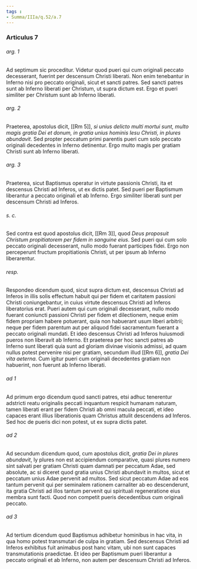 ```yaml
---
tags : 
- Summa/IIIa/q.52/a.7
---
```


### Articulus 7

###### arg. 1
Ad septimum sic proceditur. Videtur quod pueri qui cum originali peccato decesserant, fuerint per descensum Christi liberati. Non enim tenebantur in Inferno nisi pro peccato originali, sicut et sancti patres. Sed sancti patres sunt ab Inferno liberati per Christum, ut supra dictum est. Ergo et pueri similiter per Christum sunt ab Inferno liberati.

###### arg. 2
Praeterea, apostolus dicit, [[Rm 5]], *si unius delicto multi mortui sunt, multo magis gratia Dei et donum, in gratia unius hominis Iesu Christi, in plures abundavit*. Sed propter peccatum primi parentis pueri cum solo peccato originali decedentes in Inferno detinentur. Ergo multo magis per gratiam Christi sunt ab Inferno liberati.

###### arg. 3
Praeterea, sicut Baptismus operatur in virtute passionis Christi, ita et descensus Christi ad Inferos, ut ex dictis patet. Sed pueri per Baptismum liberantur a peccato originali et ab Inferno. Ergo similiter liberati sunt per descensum Christi ad Inferos.

###### s. c.
Sed contra est quod apostolus dicit, [[Rm 3]], quod *Deus proposuit Christum propitiatorem per fidem in sanguine eius*. Sed pueri qui cum solo peccato originali decesserant, nullo modo fuerant participes fidei. Ergo non perceperunt fructum propitiationis Christi, ut per ipsum ab Inferno liberarentur.

###### resp.
Respondeo dicendum quod, sicut supra dictum est, descensus Christi ad Inferos in illis solis effectum habuit qui per fidem et caritatem passioni Christi coniungebantur, in cuius virtute descensus Christi ad Inferos liberatorius erat. Pueri autem qui cum originali decesserant, nullo modo fuerant coniuncti passioni Christi per fidem et dilectionem, neque enim fidem propriam habere potuerant, quia non habuerant usum liberi arbitrii; neque per fidem parentum aut per aliquod fidei sacramentum fuerant a peccato originali mundati. Et ideo descensus Christi ad Inferos huiusmodi pueros non liberavit ab Inferno. Et praeterea per hoc sancti patres ab Inferno sunt liberati quia sunt ad gloriam divinae visionis admissi, ad quam nullus potest pervenire nisi per gratiam, secundum illud [[Rm 6]], *gratia Dei vita aeterna*. Cum igitur pueri cum originali decedentes gratiam non habuerint, non fuerunt ab Inferno liberati.

###### ad 1
Ad primum ergo dicendum quod sancti patres, etsi adhuc tenerentur adstricti reatu originalis peccati inquantum respicit humanam naturam, tamen liberati erant per fidem Christi ab omni macula peccati, et ideo capaces erant illius liberationis quam Christus attulit descendens ad Inferos. Sed hoc de pueris dici non potest, ut ex supra dictis patet.

###### ad 2
Ad secundum dicendum quod, cum apostolus dicit, *gratia Dei in plures abundavit*, ly plures non est accipiendum comparative, quasi plures numero sint salvati per gratiam Christi quam damnati per peccatum Adae, sed absolute, ac si diceret quod gratia unius Christi abundavit in multos, sicut et peccatum unius Adae pervenit ad multos. Sed sicut peccatum Adae ad eos tantum pervenit qui per seminalem rationem carnaliter ab eo descenderunt, ita gratia Christi ad illos tantum pervenit qui spirituali regeneratione eius membra sunt facti. Quod non competit pueris decedentibus cum originali peccato.

###### ad 3
Ad tertium dicendum quod Baptismus adhibetur hominibus in hac vita, in qua homo potest transmutari de culpa in gratiam. Sed descensus Christi ad Inferos exhibitus fuit animabus post hanc vitam, ubi non sunt capaces transmutationis praedictae. Et ideo per Baptismum pueri liberantur a peccato originali et ab Inferno, non autem per descensum Christi ad Inferos.

